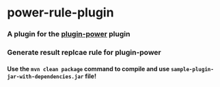 # power-rule-plugin

### A plugin for the [plugin-power](https://github.com/ja-netfilter/plugin-power) plugin

### Generate result replcae rule for plugin-power

#### Use the `mvn clean package` command to compile and use `sample-plugin-jar-with-dependencies.jar` file!